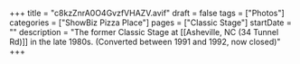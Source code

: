 +++
title = "c8kzZnrA0O4GvzfVHAZV.avif"
draft = false
tags = ["Photos"]
categories = ["ShowBiz Pizza Place"]
pages = ["Classic Stage"]
startDate = ""
description = "The former Classic Stage at [[Asheville, NC (34 Tunnel Rd)]] in the late 1980s. (Converted between 1991 and 1992, now closed)"
+++
